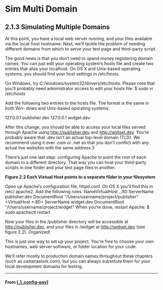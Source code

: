 # Sim Multi Domain

## **2.1.3 Simulating Multiple Domains**

At this point, you have a local web server running, and your files available via the local-host hostname. Next, we’ll tackle the problem of needing different domains from which to serve your test page and third-party script.

The good news is that you don’t need to spend money registering domain names. You can just edit your operating system’s hosts file and create two entries that alias your localhost. On OS X and Unix-based operating systems, you should find your host settings in /etc/hosts.

On Windows, try C:/windows/system32/drivers/etc/hosts.
Please note that you’ll probably need administrator access to edit your hosts file:
$ sudo vi /etc/hosts

Add the following two entries to the hosts file. The format is the same in both Win-
dows and Unix-based operating systems:

127.0.0.1 publisher.dev
127.0.0.1 widget.dev

After this change, you should be able to access your local files served through Apache using http://publisher.dev and http://widget.dev. You’re probably aware that .dev isn’t an actual top-level domain (TLD). We recommend using it over .com or .net so that you don’t conflict with any actual live websites with the same address.3

There’s just one last step: configuring Apache to point the root of each domain to a different directory. That way you can host your third-party scripts in one folder and your test page files in another.

**Figure 2.2 Each Vistual Host points to a separate filder in your filesystem**

Open up Apache’s configuration file, httpd.conf. On OS X you’ll find this in /etc/
apache2. Add the following rules:
NameVirtualHost _:80
<VirtualHost _:80>
ServerName publisher.dev
DocumentRoot "/Users/username/project/publisher"
</VirtualHost>
<VirtualHost \*:80>
ServerName widget.dev
DocumentRoot "/Users/username/project/widget"
</VirtualHost>
When you’re done, restart Apache:
$ sudo apachectl restart

Now your files in the /publisher directory will be accessible at http://publisher.dev, and your files in /widget at http://widget.dev (see figure 2.2). Organized!

This is just one way to set up your project. You’re free to choose your own hostnames, web server software, or folder location for your code.

We’ll refer mostly to production domain names throughout these chapters (such as camerastork.com), but you can always substitute them for your local development domains for testing.

---

#### From [[_1_config-env]]

[//begin]: # "Autogenerated link references for markdown compatibility"
[_1_config-env]: _1_config-env "Config Env"
[//end]: # "Autogenerated link references"
